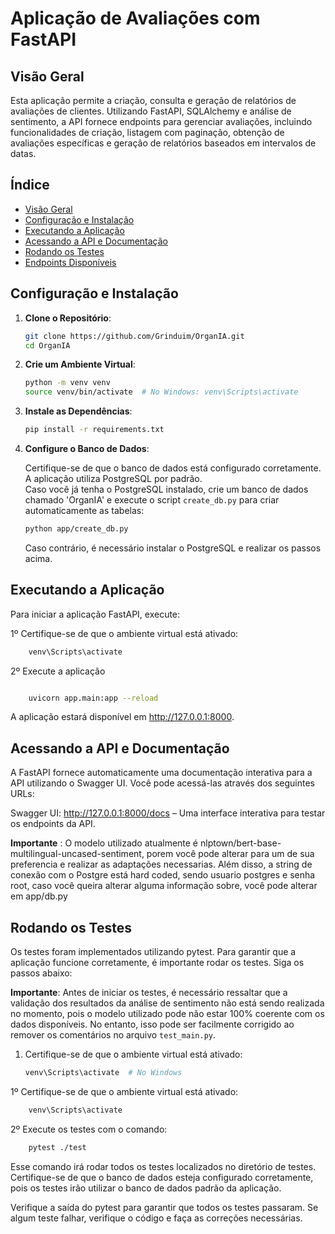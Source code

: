# Aplicação de Avaliações com FastAPI

## Visão Geral

Esta aplicação permite a criação, consulta e geração de relatórios de avaliações de clientes. Utilizando FastAPI, SQLAlchemy e análise de sentimento, a API fornece endpoints para gerenciar avaliações, incluindo funcionalidades de criação, listagem com paginação, obtenção de avaliações específicas e geração de relatórios baseados em intervalos de datas.

## Índice

- [Visão Geral](#visão-geral)
- [Configuração e Instalação](#configuração-e-instalação)
- [Executando a Aplicação](#executando-a-aplicação)
- [Acessando a API e Documentação](#acessando-a-api-e-documentação)
- [Rodando os Testes](#rodando-os-testes)
- [Endpoints Disponíveis](#endpoints-disponíveis)

## Configuração e Instalação

1. **Clone o Repositório**:

    ```bash
    git clone https://github.com/Grinduim/OrganIA.git
    cd OrganIA
    ```

2. **Crie um Ambiente Virtual**:

    ```bash
    python -m venv venv
    source venv/bin/activate  # No Windows: venv\Scripts\activate
    ```

3. **Instale as Dependências**:

    ```bash
    pip install -r requirements.txt
    ```

4. **Configure o Banco de Dados**:

    Certifique-se de que o banco de dados está configurado corretamente. A aplicação utiliza PostgreSQL por padrão.  
    Caso você já tenha o PostgreSQL instalado, crie um banco de dados chamado 'OrganIA' e execute o script `create_db.py` para criar automaticamente as tabelas:

    ```bash
    python app/create_db.py
    ```

    Caso contrário, é necessário instalar o PostgreSQL e realizar os passos acima.

## Executando a Aplicação

Para iniciar a aplicação FastAPI, execute:

1º Certifique-se de que o ambiente virtual está ativado:
```bash
    venv\Scripts\activate
```
2º Execute a aplicação
```bash

    uvicorn app.main:app --reload
```
A aplicação estará disponível em http://127.0.0.1:8000.

## Acessando a API e Documentação

A FastAPI fornece automaticamente uma documentação interativa para a API utilizando o Swagger UI. Você pode acessá-las através dos seguintes URLs:

Swagger UI: http://127.0.0.1:8000/docs – Uma interface interativa para testar os endpoints da API.

**Importante** : O modelo utilizado atualmente é nlptown/bert-base-multilingual-uncased-sentiment, porem você pode alterar para um de sua preferencia e realizar as adaptações necessarias.
Além disso, a string de conexão com o Postgre está hard coded, sendo usuario postgres e senha root, caso você queira alterar alguma informação sobre, você pode alterar em app/db.py


## Rodando os Testes

Os testes foram implementados utilizando pytest. Para garantir que a aplicação funcione corretamente, é importante rodar os testes. Siga os passos abaixo:

**Importante**: Antes de iniciar os testes, é necessário ressaltar que a validação dos resultados da análise de sentimento não está sendo realizada no momento, pois o modelo utilizado pode não estar 100% coerente com os dados disponíveis. No entanto, isso pode ser facilmente corrigido ao remover os comentários no arquivo `test_main.py`.

1. Certifique-se de que o ambiente virtual está ativado:
   ```bash
   venv\Scripts\activate  # No Windows

1º Certifique-se de que o ambiente virtual está ativado:

```bash
    venv\Scripts\activate
```

2º Execute os testes com o comando:
```bash
    pytest ./test
```
Esse comando irá rodar todos os testes localizados no diretório de testes. Certifique-se de que o banco de dados esteja configurado corretamente, pois os testes irão utilizar o banco de dados padrão da aplicação.

Verifique a saída do pytest para garantir que todos os testes passaram. Se algum teste falhar, verifique o código e faça as correções necessárias.
